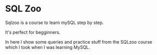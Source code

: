 # SQL Zoo

Sqlzoo is a course to learn mySQL step by step.

It's perfect for begginners.

In here I show some queries and practice stuff from the SQLzoo course which I took
when I was learning MySQL.
